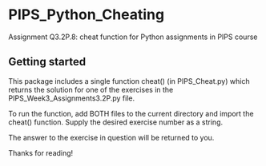 # PIPS_Python_Cheating
Assignment Q3.2P.8: cheat function for Python assignments in PIPS course

## Getting started
This package includes a single function cheat() (in PIPS_Cheat.py) which returns the solution for one of the exercises in the PIPS_Week3_Assignments3.2P.py file.

To run the function, add BOTH files to the current directory and import the cheat() function. Supply the desired exercise number as a string.

The answer to the exercise in question will be returned to you.

Thanks for reading!
